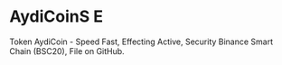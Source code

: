 # AydiCoinS E
Token AydiCoin - Speed Fast, Effecting Active, Security Binance Smart Chain (BSC20), File on GitHub. 

